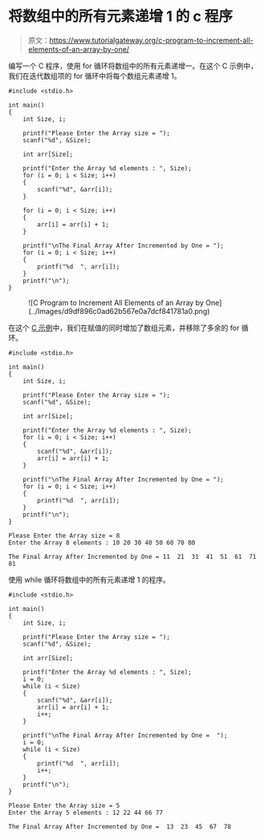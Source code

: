 # 将数组中的所有元素递增 1 的 c 程序

> 原文：<https://www.tutorialgateway.org/c-program-to-increment-all-elements-of-an-array-by-one/>

编写一个 C 程序，使用 for 循环将数组中的所有元素递增一。在这个 C 示例中，我们在迭代数组项的 for 循环中将每个数组元素递增 1。

```
#include <stdio.h>

int main()
{
	int Size, i;

	printf("Please Enter the Array size = ");
	scanf("%d", &Size);

	int arr[Size];

	printf("Enter the Array %d elements : ", Size);
	for (i = 0; i < Size; i++)
	{
		scanf("%d", &arr[i]);
	}

	for (i = 0; i < Size; i++)
	{
		arr[i] = arr[i] + 1;
	}

	printf("\nThe Final Array After Incremented by One = ");
	for (i = 0; i < Size; i++)
	{
		printf("%d  ", arr[i]);
	}
	printf("\n");
}
```

<figure class="wp-block-image size-large">![C Program to Increment All Elements of an Array by One](../Images/d9df896c0ad62b567e0a7dcf841781a0.png)</figure>

在这个 [C 示例](https://www.tutorialgateway.org/c-programming-examples/)中，我们在赋值的同时增加了数组元素，并移除了多余的 for 循环。

```
#include <stdio.h>

int main()
{
	int Size, i;

	printf("Please Enter the Array size = ");
	scanf("%d", &Size);

	int arr[Size];

	printf("Enter the Array %d elements : ", Size);
	for (i = 0; i < Size; i++)
	{
		scanf("%d", &arr[i]);
		arr[i] = arr[i] + 1;
	}

	printf("\nThe Final Array After Incremented by One = ");
	for (i = 0; i < Size; i++)
	{
		printf("%d  ", arr[i]);
	}
	printf("\n");
}
```

```
Please Enter the Array size = 8
Enter the Array 8 elements : 10 20 30 40 50 60 70 80

The Final Array After Incremented by One = 11  21  31  41  51  61  71  81 
```

使用 while 循环将数组中的所有元素递增 1 的程序。

```
#include <stdio.h>

int main()
{
	int Size, i;

	printf("Please Enter the Array size = ");
	scanf("%d", &Size);

	int arr[Size];

	printf("Enter the Array %d elements : ", Size);
	i = 0;
	while (i < Size)
	{
		scanf("%d", &arr[i]);
		arr[i] = arr[i] + 1;
		i++;
	}

	printf("\nThe Final Array After Incremented by One =  ");
	i = 0;
	while (i < Size)
	{
		printf("%d  ", arr[i]);
		i++;
	}
	printf("\n");
}
```

```
Please Enter the Array size = 5
Enter the Array 5 elements : 12 22 44 66 77

The Final Array After Incremented by One =  13  23  45  67  78 
```
